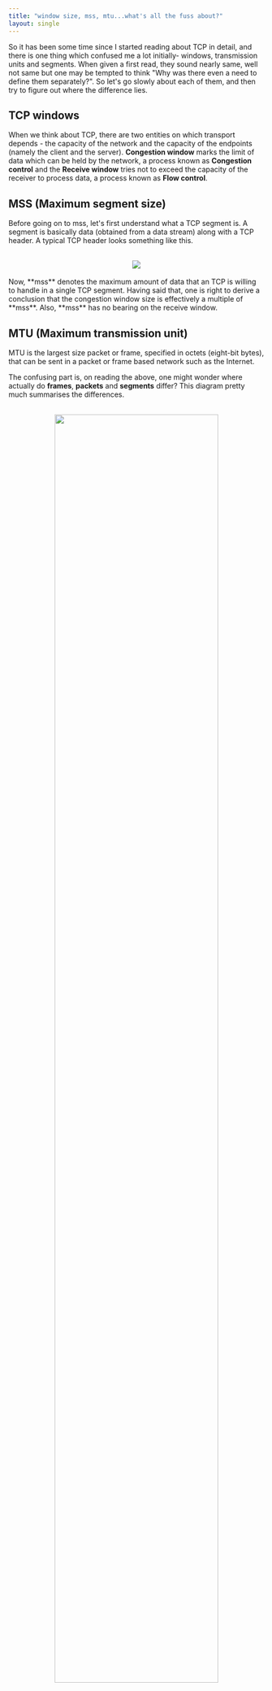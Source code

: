 ```yaml
---
title: "window size, mss, mtu...what's all the fuss about?"
layout: single
---
```


So it has been some time since I started reading about TCP in detail, and there is one thing which confused me a lot initially- windows, transmission units and segments. When given a first read, they sound nearly same, well not same but one may be tempted to think "Why was there even a need to define them separately?". So let's go slowly about each of them, and then try to figure out where the difference lies.

## TCP windows
When we think about TCP, there are two entities on which transport depends - the capacity of the network and the capacity of the endpoints (namely the client and the server). **Congestion window** marks the limit of data which can be held by the network, a process known as **Congestion control** and the **Receive window** tries not to exceed the capacity of the receiver to process data, a process known as **Flow control**.

## MSS (Maximum segment size)
Before going on to mss, let's first understand what a TCP segment is. A segment is basically data (obtained from a data stream) along with a TCP header. A typical TCP header looks something like this.<br><br>
<center><img src="http://i.imgur.com/5oPxU0t.png"></center>
<br> Now, **mss** denotes the maximum amount of data that an TCP is willing to handle in a single TCP segment. Having said that, one is right to derive a conclusion that the congestion window size is effectively a multiple of **mss**. Also, **mss** has no bearing on the receive window.

## MTU (Maximum transmission unit)
MTU is the largest size packet or frame, specified in octets (eight-bit bytes), that can be sent in a packet or frame based network such as the Internet.

The confusing part is, on reading the above, one might wonder where actually do **frames**, **packets** and **segments** differ? This diagram pretty much summarises the differences.<br><br>
<center><img src="http://i.stack.imgur.com/oMOGd.png" width="80%"></center>
<br> It suggests that all of them are units of data, but lie in different <a href="https://www.wikiwand.com/en/OSI_model" target="_blank">layers</a>.<br>
Interestingly, the above diagram itself is enough for clearly denoting the difference between **mss** and **mtu**.

## Some specifics
* The default TCP **mss** is 536 bytes. It's value can be optionally set as a TCP option, but cannot be changed once the connection is established.
* The Internet de facto standard **mtu** is 576 bytes, but ISPs often suggest using 1500 bytes.
* Maximum **window size** is 65,535 bytes.

Thanks for reading. Hope it helps. &#x1F601;
